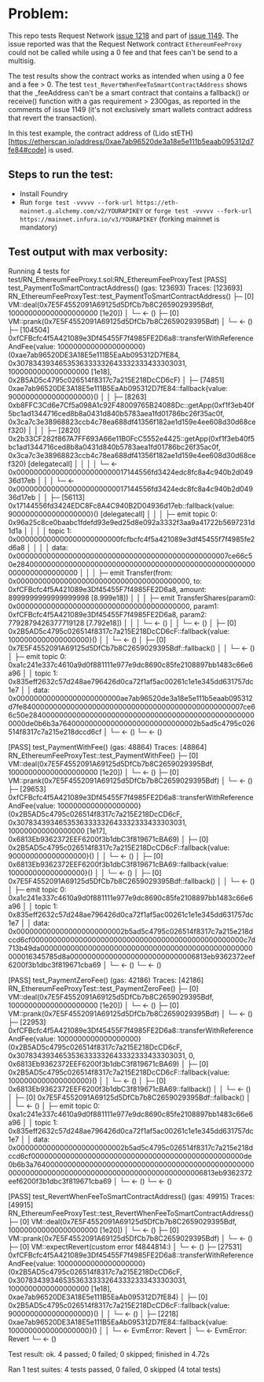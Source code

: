 # Problem:
This repo tests Request Network [issue 1218](https://github.com/orgs/RequestNetwork/projects/3/views/7?pane=issue&itemId=42798183) and part of [issue 1149](https://github.com/orgs/RequestNetwork/projects/3/views/7?pane=issue&itemId=38409317). The issue reported was that the Request Network contract `EthereumFeeProxy` could not be called while using a 0 fee and that fees can't be send to a multisig.


The test results show the contract works as intended when using a 0 fee and a fee > 0.
The test `test_RevertWhenFeeToSmartContractAddress` shows that the _feeAddress can't be a smart contract that contains a fallback() or receive() function with a gas requirement > 2300gas, as reported in the comments of issue 1149 (it's not exclusively smart wallets contract address that revert the transaction).

In this test example, the contract address of (Lido stETH)[https://etherscan.io/address/0xae7ab96520de3a18e5e111b5eaab095312d7fe84#code] is used.

## Steps to run the test:
 * Install Foundry
 * Run `forge test -vvvvv --fork-url https://eth-mainnet.g.alchemy.com/v2/YOURAPIKEY` or `forge test -vvvvv --fork-url https://mainnet.infura.io/v3/YOURAPIKEY` (forking mainnet is mandatory)

## Test output with max verbosity:

  Running 4 tests for test/RN_EthereumFeeProxy.t.sol:RN_EthereumFeeProxyTest
  [PASS] test_PaymentToSmartContractAddress() (gas: 123693)
  Traces:
    [123693] RN_EthereumFeeProxyTest::test_PaymentToSmartContractAddress()
      ├─ [0] VM::deal(0x7E5F4552091A69125d5DfCb7b8C2659029395Bdf, 100000000000000000000 [1e20])
      │   └─ ← ()
      ├─ [0] VM::prank(0x7E5F4552091A69125d5DfCb7b8C2659029395Bdf)
      │   └─ ← ()
      ├─ [104504] 0xfCFBcfc4f5A421089e3Df45455F7f4985FE2D6a8::transferWithReferenceAndFee{value: 10000000000000000000}(0xae7ab96520DE3A18E5e111B5EaAb095312D7fE84, 0x3078343934653536333332643332333433303031, 1000000000000000000 [1e18], 0x2B5AD5c4795c026514f8317c7a215E218DcCD6cF)
      │   ├─ [74851] 0xae7ab96520DE3A18E5e111B5EaAb095312D7fE84::fallback{value: 9000000000000000000}()
      │   │   ├─ [8263] 0xb8FFC3Cd6e7Cf5a098A1c92F48009765B24088Dc::getApp(0xf1f3eb40f5bc1ad1344716ced8b8a0431d840b5783aea1fd01786bc26f35ac0f, 0x3ca7c3e38968823ccb4c78ea688df41356f182ae1d159e4ee608d30d68cef320)
      │   │   │   ├─ [2820] 0x2b33CF282f867A7FF693A66e11B0FcC5552e4425::getApp(0xf1f3eb40f5bc1ad1344716ced8b8a0431d840b5783aea1fd01786bc26f35ac0f, 0x3ca7c3e38968823ccb4c78ea688df41356f182ae1d159e4ee608d30d68cef320) [delegatecall]
      │   │   │   │   └─ ← 0x00000000000000000000000017144556fd3424edc8fc8a4c940b2d04936d17eb
      │   │   │   └─ ← 0x00000000000000000000000017144556fd3424edc8fc8a4c940b2d04936d17eb
      │   │   ├─ [56113] 0x17144556fd3424EDC8Fc8A4C940B2D04936d17eb::fallback{value: 9000000000000000000}() [delegatecall]
      │   │   │   ├─  emit topic 0: 0x96a25c8ce0baabc1fdefd93e9ed25d8e092a3332f3aa9a41722b5697231d1d1a
      │   │   │   │       topic 1: 0x000000000000000000000000fcfbcfc4f5a421089e3df45455f7f4985fe2d6a8
      │   │   │   │           data: 0x0000000000000000000000000000000000000000000000007ce66c50e28400000000000000000000000000000000000000000000000000000000000000000000
      │   │   │   ├─ emit Transfer(from: 0x0000000000000000000000000000000000000000, to: 0xfCFBcfc4f5A421089e3Df45455F7f4985FE2D6a8, amount: 8999999999999999998 [8.999e18])
      │   │   │   ├─ emit TransferShares(param0: 0x0000000000000000000000000000000000000000, param1: 0xfCFBcfc4f5A421089e3Df45455F7f4985FE2D6a8, param2: 7792879426377719128 [7.792e18])
      │   │   │   └─ ← ()
      │   │   └─ ← ()
      │   ├─ [0] 0x2B5AD5c4795c026514f8317c7a215E218DcCD6cF::fallback{value: 1000000000000000000}()
      │   │   └─ ← ()
      │   ├─ [0] 0x7E5F4552091A69125d5DfCb7b8C2659029395Bdf::fallback()
      │   │   └─ ← ()
      │   ├─  emit topic 0: 0xa1c241e337c4610a9d0f881111e977e9dc8690c85fe2108897bb1483c66e6a96
      │   │       topic 1: 0x835eff2632c57d248ae796426d0ca72f1af5ac00261c1e1e345dd631757dc1e7
      │   │           data: 0x000000000000000000000000ae7ab96520de3a18e5e111b5eaab095312d7fe840000000000000000000000000000000000000000000000007ce66c50e28400000000000000000000000000000000000000000000000000000de0b6b3a76400000000000000000000000000002b5ad5c4795c026514f8317c7a215e218dccd6cf
      │   └─ ← ()
      └─ ← ()

  [PASS] test_PaymentWithFee() (gas: 48864)
  Traces:
    [48864] RN_EthereumFeeProxyTest::test_PaymentWithFee()
      ├─ [0] VM::deal(0x7E5F4552091A69125d5DfCb7b8C2659029395Bdf, 100000000000000000000 [1e20])
      │   └─ ← ()
      ├─ [0] VM::prank(0x7E5F4552091A69125d5DfCb7b8C2659029395Bdf)
      │   └─ ← ()
      ├─ [29653] 0xfCFBcfc4f5A421089e3Df45455F7f4985FE2D6a8::transferWithReferenceAndFee{value: 1000000000000000000}(0x2B5AD5c4795c026514f8317c7a215E218DcCD6cF, 0x3078343934653536333332643332333433303031, 100000000000000000 [1e17], 0x6813Eb9362372EEF6200f3b1dbC3f819671cBA69)
      │   ├─ [0] 0x2B5AD5c4795c026514f8317c7a215E218DcCD6cF::fallback{value: 900000000000000000}()
      │   │   └─ ← ()
      │   ├─ [0] 0x6813Eb9362372EEF6200f3b1dbC3f819671cBA69::fallback{value: 100000000000000000}()
      │   │   └─ ← ()
      │   ├─ [0] 0x7E5F4552091A69125d5DfCb7b8C2659029395Bdf::fallback()
      │   │   └─ ← ()
      │   ├─  emit topic 0: 0xa1c241e337c4610a9d0f881111e977e9dc8690c85fe2108897bb1483c66e6a96
      │   │       topic 1: 0x835eff2632c57d248ae796426d0ca72f1af5ac00261c1e1e345dd631757dc1e7
      │   │           data: 0x0000000000000000000000002b5ad5c4795c026514f8317c7a215e218dccd6cf0000000000000000000000000000000000000000000000000c7d713b49da0000000000000000000000000000000000000000000000000000016345785d8a00000000000000000000000000006813eb9362372eef6200f3b1dbc3f819671cba69
      │   └─ ← ()
      └─ ← ()

  [PASS] test_PaymentZeroFee() (gas: 42186)
  Traces:
    [42186] RN_EthereumFeeProxyTest::test_PaymentZeroFee()
      ├─ [0] VM::deal(0x7E5F4552091A69125d5DfCb7b8C2659029395Bdf, 100000000000000000000 [1e20])
      │   └─ ← ()
      ├─ [0] VM::prank(0x7E5F4552091A69125d5DfCb7b8C2659029395Bdf)
      │   └─ ← ()
      ├─ [22953] 0xfCFBcfc4f5A421089e3Df45455F7f4985FE2D6a8::transferWithReferenceAndFee{value: 1000000000000000000}(0x2B5AD5c4795c026514f8317c7a215E218DcCD6cF, 0x3078343934653536333332643332333433303031, 0, 0x6813Eb9362372EEF6200f3b1dbC3f819671cBA69)
      │   ├─ [0] 0x2B5AD5c4795c026514f8317c7a215E218DcCD6cF::fallback{value: 1000000000000000000}()
      │   │   └─ ← ()
      │   ├─ [0] 0x6813Eb9362372EEF6200f3b1dbC3f819671cBA69::fallback()
      │   │   └─ ← ()
      │   ├─ [0] 0x7E5F4552091A69125d5DfCb7b8C2659029395Bdf::fallback()
      │   │   └─ ← ()
      │   ├─  emit topic 0: 0xa1c241e337c4610a9d0f881111e977e9dc8690c85fe2108897bb1483c66e6a96
      │   │       topic 1: 0x835eff2632c57d248ae796426d0ca72f1af5ac00261c1e1e345dd631757dc1e7
      │   │           data: 0x0000000000000000000000002b5ad5c4795c026514f8317c7a215e218dccd6cf0000000000000000000000000000000000000000000000000de0b6b3a764000000000000000000000000000000000000000000000000000000000000000000000000000000000000000000006813eb9362372eef6200f3b1dbc3f819671cba69
      │   └─ ← ()
      └─ ← ()

  [PASS] test_RevertWhenFeeToSmartContractAddress() (gas: 49915)
  Traces:
    [49915] RN_EthereumFeeProxyTest::test_RevertWhenFeeToSmartContractAddress()
      ├─ [0] VM::deal(0x7E5F4552091A69125d5DfCb7b8C2659029395Bdf, 100000000000000000000 [1e20])
      │   └─ ← ()
      ├─ [0] VM::prank(0x7E5F4552091A69125d5DfCb7b8C2659029395Bdf)
      │   └─ ← ()
      ├─ [0] VM::expectRevert(custom error f4844814:)
      │   └─ ← ()
      ├─ [27531] 0xfCFBcfc4f5A421089e3Df45455F7f4985FE2D6a8::transferWithReferenceAndFee{value: 10000000000000000000}(0x2B5AD5c4795c026514f8317c7a215E218DcCD6cF, 0x3078343934653536333332643332333433303031, 1000000000000000000 [1e18], 0xae7ab96520DE3A18E5e111B5EaAb095312D7fE84)
      │   ├─ [0] 0x2B5AD5c4795c026514f8317c7a215E218DcCD6cF::fallback{value: 9000000000000000000}()
      │   │   └─ ← ()
      │   ├─ [2218] 0xae7ab96520DE3A18E5e111B5EaAb095312D7fE84::fallback{value: 1000000000000000000}()
      │   │   └─ ← EvmError: Revert
      │   └─ ← EvmError: Revert
      └─ ← ()

  Test result: ok. 4 passed; 0 failed; 0 skipped; finished in 4.72s
  
  Ran 1 test suites: 4 tests passed, 0 failed, 0 skipped (4 total tests)